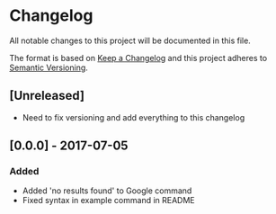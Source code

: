 # Changelog
All notable changes to this project will be documented in this file.

The format is based on [Keep a Changelog](http://keepachangelog.com/en/1.0.0/)
and this project adheres to [Semantic Versioning](http://semver.org/spec/v2.0.0.html).

## [Unreleased]
- Need to fix versioning and add everything to this changelog

## [0.0.0] - 2017-07-05
### Added
- Added 'no results found' to Google command
- Fixed syntax in example command in README
